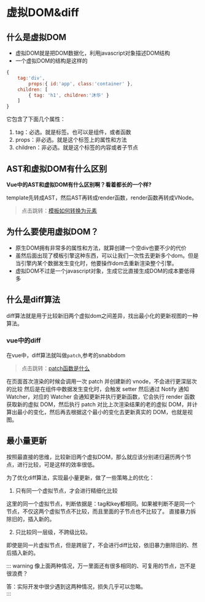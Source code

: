 # 虚拟DOM&diff
## 什么是虚拟DOM
* 虚拟DOM就是把DOM数据化，利用javascript对象描述DOM结构
* 一个虚拟DOM的结构是这样的
```js
{
    tag:'div',
        props:{ id:'app', class:'container' },
    children: [
        { tag: 'h1', children:'沐华' }
    ]
}

```
它包含了下面几个属性：
1. tag：必选。就是标签。也可以是组件，或者函数
2. props：非必选。就是这个标签上的属性和方法
3. children：非必选。就是这个标签的内容或者子节点

## AST和虚拟DOM有什么区别
**Vue中的AST和虚拟DOM有什么区别啊？看着都长的一个样?**

template先转成AST，然后AST再转成render函数，render函数再转成VNode。
> 点击跳转：[模板如何转换为元素](/v2/template/flow)

## 为什么要使用虚拟DOM？
* 原生DOM拥有非常多的属性和方法，就算创建一个空div也要不少的代价
* 虽然后面出现了模板引擎这种东西，可以让我们一次性去更新多个dom。但是当引擎内某个数据发生变化时，他要操作dom去重新渲染整个引擎。
* 虚拟DOM不过是一个javascript对象，生成它比直接生成DOM的成本要低得多

## 什么是diff算法
diff算法就是用于比较新旧两个虚拟dom之间差异，找出最小化的更新视图的一种算法。

### vue中的diff
在vue中，diff算法就叫做`patch`,参考的snabbdom
> 点击跳转：[patch函数是什么](/v2/template/patch.html#patch函数是什么)

在页面首次渲染的时候会调用一次 patch 并创建新的 vnode，不会进行更深层次的比较
然后是在组件中数据发生变化时，会触发 setter 然后通过 Notify 通知 Watcher，对应的 Watcher 会通知更新并执行更新函数，它会执行 render 函数获取新的虚拟 DOM，然后执行 patch 对比上次渲染结果的老的虚拟 DOM，并计算出最小的变化，然后再去根据这个最小的变化去更新真实的 DOM，也就是视图。

## 最小量更新
按照最直接的思维，比较新旧两个虚拟DOM，那么就应该分别递归遍历两个节点，进行比较，可是这样的效率很低。

为了优化diff算法，实现最小量更新，做了一些策略上的优化：

1. 只有同一个虚拟节点，才会进行精细化比较

这里的同一个虚拟节点，判断依据是：tag和key都相同。如果被判断不是同一个节点，不仅这两个虚拟节点不比较，而且里面的子节点也不比较了。
直接暴力拆除旧的，插入新的。

2. 只比较同一层级，不跨级比较。

即使是同一片虚拟节点，但是跨层了，不会进行diff比较，依旧暴力删除旧的、然后插入新的。    

::: warning
像上面两种情况，万一里面还有很多相同的、可复用的节点，岂不是很浪费？

答：实际开发中很少遇到这两种情况，损失几乎可以忽略。   
:::
